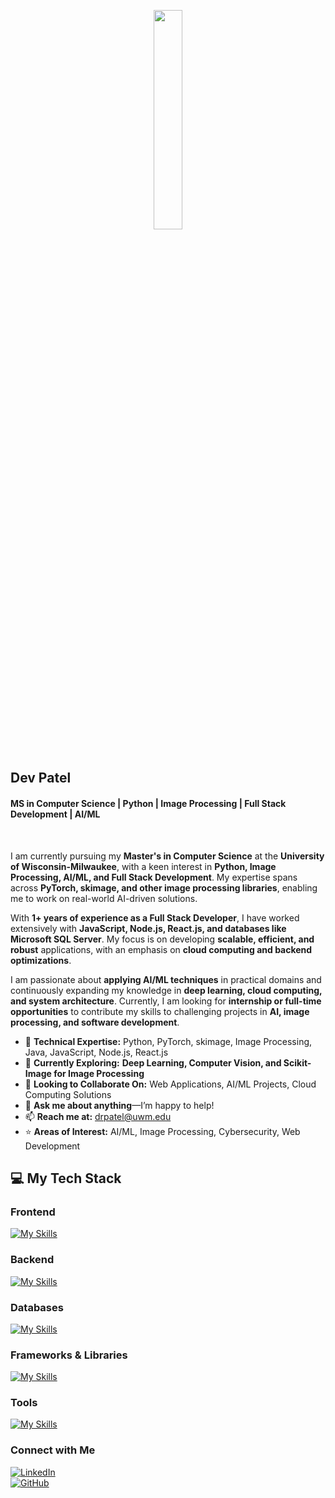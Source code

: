 <p align="center">
  <img src="https://media.giphy.com/media/QTfX9Ejfra3ZmNxh6B/giphy.gif" width="30%">
  <br><br>
  
## Dev Patel  
#### MS in Computer Science | Python | Image Processing | Full Stack Development | AI/ML  

<br />  

I am currently pursuing my **Master's in Computer Science** at the **University of Wisconsin-Milwaukee**, with a keen interest in **Python, Image Processing, AI/ML, and Full Stack Development**. My expertise spans across **PyTorch, skimage, and other image processing libraries**, enabling me to work on real-world AI-driven solutions.  

With **1+ years of experience as a Full Stack Developer**, I have worked extensively with **JavaScript, Node.js, React.js, and databases like Microsoft SQL Server**. My focus is on developing **scalable, efficient, and robust** applications, with an emphasis on **cloud computing and backend optimizations**.  

I am passionate about **applying AI/ML techniques** in practical domains and continuously expanding my knowledge in **deep learning, cloud computing, and system architecture**. Currently, I am looking for **internship or full-time opportunities** to contribute my skills to challenging projects in **AI, image processing, and software development**.  

- 🔭 **Technical Expertise:** Python, PyTorch, skimage, Image Processing, Java, JavaScript, Node.js, React.js  
- 🌱 **Currently Exploring:** **Deep Learning, Computer Vision, and Scikit-Image for Image Processing**  
- 👯 **Looking to Collaborate On:** Web Applications, AI/ML Projects, Cloud Computing Solutions  
- 💬 **Ask me about anything**—I’m happy to help!  
- 📫 **Reach me at:** drpatel@uwm.edu  
- ⭐ **Areas of Interest:** AI/ML, Image Processing, Cybersecurity, Web Development  

## 💻 My Tech Stack  

### **Frontend**  
[![My Skills](https://skillicons.dev/icons?i=js,html,css,bootstrap,jquery,react,angular)](https://skillicons.dev)  

### **Backend**  
[![My Skills](https://skillicons.dev/icons?i=java,cs,dotnet,py,django,flask,nodejs,c,cpp,php)](https://skillicons.dev)  
 
### **Databases**  
[![My Skills](https://skillicons.dev/icons?i=sqlite,mysql,mongodb,dynamodb)](https://skillicons.dev)  

### **Frameworks & Libraries**  
[![My Skills](https://skillicons.dev/icons?i=sklearn,opencv,redis,npm,nginx)](https://skillicons.dev)  

### **Tools**  
[![My Skills](https://skillicons.dev/icons?i=windows,linux,vscode,visualstudio,androidstudio,anaconda,ubuntu,bash,sublime,replit,pycharm,powershell,postman,git,github,eclipse&perline=8)](https://skillicons.dev)  

### **Connect with Me**  

[![LinkedIn](https://skillicons.dev/icons?i=linkedin)](https://www.linkedin.com/in/dev-patel-94ba5b212/)  
[![GitHub](https://skillicons.dev/icons?i=github)](https://github.com/devpatel6780)  
